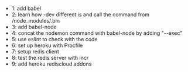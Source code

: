 <ul>
<li>1: add babel</li>
<li>2: learn how -dev different is and call the command from /node_modules/.bin</li>
<li>3: add babel-node</li>
<li>4: concat the nodemon command with babel-node by adding "--exec"</li>
<li>5: use eslint to check with the code</li>
<li>6: set up heroku with Procfile</li>
<li>7: setup redis client</li>
<li>8: test the redis server with incr</li>
<li>9: add heroku rediscloud addons</li>
</ul>
